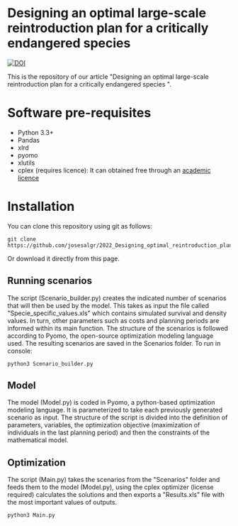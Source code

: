 # Designing an optimal large-scale reintroduction plan for a critically endangered species

[![DOI](https://zenodo.org/badge/479031949.svg)](https://zenodo.org/badge/latestdoi/479031949)

This is the repository of our article "Designing an optimal large-scale reintroduction plan for a critically endangered species ".

# Software pre-requisites

-   Python 3.3+
-   Pandas
-   xlrd
-   pyomo
-   xlutils
-   cplex (requires licence): It can obtained free through an [academic licence](https://www.ibm.com/support/pages/how-do-i-download-cplex-optimization-studio?mhsrc=ibmsearch_a&mhq=cplex)

# Installation

You can clone this repository using git as follows:

```{bash}
git clone https://github.com/josesalgr/2022_Designing_optimal_reintroduction_plans.git
```

Or download it directly from this page.

## Running scenarios

The script (Scenario_builder.py) creates the indicated number of scenarios that will then be used by the model. This takes as input the file called "Specie_specific_values.xls" which contains simulated survival and density values. In turn, other parameters such as costs and planning periods are informed within its main function. The structure of the scenarios is followed according to Pyomo, the open-source optimization modeling language used. The resulting scenarios are saved in the Scenarios folder. To run in console:

```{bash}
python3 Scenario_builder.py
```

## Model

The model (Model.py) is coded in Pyomo, a python-based optimization modeling language. It is parameterized to take each previously generated scenario as input. The structure of the script is divided into the definition of parameters, variables, the optimization objective (maximization of individuals in the last planning period) and then the constraints of the mathematical model.

## Optimization

The script (Main.py) takes the scenarios from the "Scenarios" folder and feeds them to the model (Model.py), using the cplex optimizer (license required) calculates the solutions and then exports a "Results.xls" file with the most important values of outputs.

```{bash}
python3 Main.py
```
